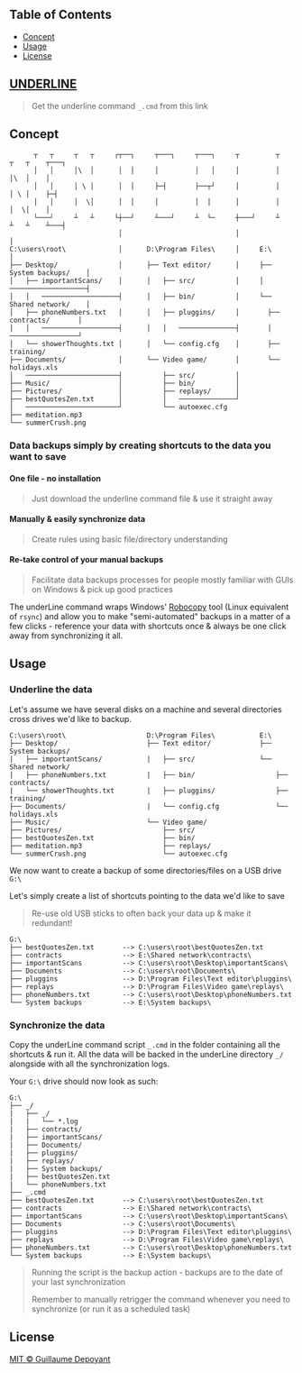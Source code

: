 ## Table of Contents
- [Concept](#concept)
- [Usage](#usage)
- [License](#license)

## [UNDERLINE](https://github.com/gdepoyant/underline/raw/main/_.cmd)
> Get the underline command `_.cmd` from this link

## Concept
```
      ┬   ┬     ┬   ┬     ┌┬──┐     ┬───┐     ┬───┐     ┬         ┬     ┬   ┬    ┬───┐
      │   │     │\  │      │  │     │         │   │     │         │     │\  │    │
      │   │     │ \ │      │  │     ├─┤       ├──┬┘     │         │     │ \ │    ├─┤
      │   │     │  \│      │  │     │         │  │      │         │     │  \│    │
      └───┘     ┴   ┴     └┼──┘     ┴───┘     ┴  └─     ┼───┘     ┴     ┴   ┴    ┴───┤
                           │                            │                            │
C:\users\root\             │      D:\Program Files\     │     E:\                    │
├── Desktop/               │      ├── Text editor/      │     ├── System backups/    │
│   ├── importantScans/    │      │   ├── src/          │     │   ───────────────────┤
│   │   ───────────────────┤      │   ├── bin/          │     └── Shared network/    │
│   ├── phoneNumbers.txt   │      │   ├── pluggins/     │       ├── contracts/       │
│   │   ───────────────────┤      │   │   ──────────────┤       │   ─────────────────┘
│   └── showerThoughts.txt │      │   └── config.cfg    │       ├── training/
├── Documents/             │      └── Video game/       │       └── holidays.xls
│   ───────────────────────┤          ├── src/          │
├── Music/                 │          ├── bin/          │
├── Pictures/              │          ├── replays/      │
├── bestQuotesZen.txt      │          │   ──────────────┘
│   ───────────────────────┘          └── autoexec.cfg
├── meditation.mp3
└── summerCrush.png
```

### Data backups simply by creating shortcuts to the data you want to save

####  One file - no installation
> Just download the underline command file & use it straight away

####  Manually & easily synchronize data
> Create rules using basic file/directory understanding

####  Re-take control of your manual backups
> Facilitate data backups processes for people mostly familiar with GUIs on Windows & pick up good practices

  The underLine command wraps Windows' [Robocopy](https://docs.microsoft.com/en-us/windows-server/administration/windows-commands/robocopy) tool (Linux equivalent of `rsync`) and allow you to make "semi-automated" backups in a matter of a few clicks - reference your data with shortcuts once & always be one click away from synchronizing it all.

## Usage
### Underline the data
  Let's assume we have several disks on a machine and several directories cross drives we'd like to backup.

```
C:\users\root\                    D:\Program Files\           E:\
├── Desktop/                      ├── Text editor/            ├── System backups/
|   ├── importantScans/           |   ├── src/                └── Shared network/
|   ├── phoneNumbers.txt          |   ├── bin/                    ├── contracts/
|   └── showerThoughts.txt        |   ├── pluggins/               ├── training/
├── Documents/                    |   └── config.cfg              └── holidays.xls
├── Music/                        └── Video game/
├── Pictures/                         ├── src/
├── bestQuotesZen.txt                 ├── bin/
├── meditation.mp3                    ├── replays/
└── summerCrush.png                   └── autoexec.cfg
```

We now want to create a backup of some directories/files on a USB drive `G:\`

Let's simply create a list of shortcuts pointing to the data we'd like to save

> Re-use old USB sticks to often back your data up & make it redundant!

```
G:\
├── bestQuotesZen.txt       --> C:\users\root\bestQuotesZen.txt
├── contracts               --> E:\Shared network\contracts\
├── importantScans          --> C:\users\root\Desktop\importantScans\
├── Documents               --> C:\users\root\Documents\
├── pluggins                --> D:\Program Files\Text editor\pluggins\
├── replays                 --> D:\Program Files\Video game\replays\
├── phoneNumbers.txt        --> C:\users\root\Desktop\phoneNumbers.txt
└── System backups          --> E:\System backups\
```

### Synchronize the data
Copy the underLine command script `_.cmd` in the folder containing all the shortcuts & run it. All the data will be backed in the underLine directory `_/` alongside with all the synchronization logs.

Your `G:\` drive should now look as such:

```
G:\
├── _/
|   ├── _/
|   |   └── *.log
|   ├── contracts/
|   ├── importantScans/
|   ├── Documents/
|   ├── pluggins/
|   ├── replays/
|   ├── System backups/
|   ├── bestQuotesZen.txt
|   └── phoneNumbers.txt
├── _.cmd
├── bestQuotesZen.txt       --> C:\users\root\bestQuotesZen.txt
├── contracts               --> E:\Shared network\contracts\
├── importantScans          --> C:\users\root\Desktop\importantScans\
├── Documents               --> C:\users\root\Documents\
├── pluggins                --> D:\Program Files\Text editor\pluggins\
├── replays                 --> D:\Program Files\Video game\replays\
├── phoneNumbers.txt        --> C:\users\root\Desktop\phoneNumbers.txt
└── System backups          --> E:\System backups\
```
> Running the script is the backup action - backups are to the date of your last synchronization
> 
> Remember to manually retrigger the command whenever you need to synchronize (or run it as a scheduled task)

## License

[MIT © Guillaume Depoyant](LICENSE)
